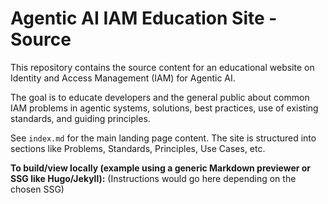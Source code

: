 # Agentic AI IAM Education Site - Source

This repository contains the source content for an educational website on Identity and Access Management (IAM) for Agentic AI.

The goal is to educate developers and the general public about common IAM problems in agentic systems, solutions, best practices, use of existing standards, and guiding principles.

See `index.md` for the main landing page content. The site is structured into sections like Problems, Standards, Principles, Use Cases, etc.

**To build/view locally (example using a generic Markdown previewer or SSG like Hugo/Jekyll):**
(Instructions would go here depending on the chosen SSG)